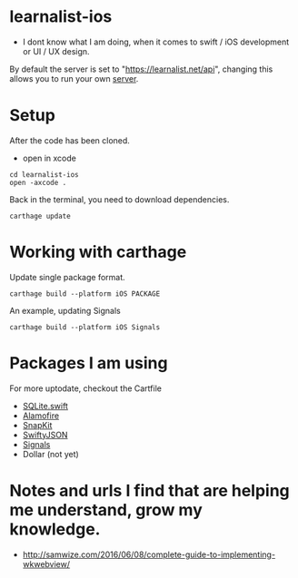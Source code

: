 # learnalist-ios
- I dont know what I am doing, when it comes to swift / iOS development or UI / UX design.

By default the server is set to "https://learnalist.net/api", changing this
allows you to run your own [server](https://github.com/freshteapot/learnalist-api).

# Setup
After the code has been cloned.

- open in xcode

```
cd learnalist-ios
open -axcode .
```

Back in the terminal, you need to download dependencies.

```
carthage update
```

# Working with carthage

Update single package format.

```
carthage build --platform iOS PACKAGE
```
An example, updating Signals
```
carthage build --platform iOS Signals
```

# Packages I am using
For more uptodate, checkout the Cartfile

- [SQLite.swift](https://github.com/stephencelis/SQLite.swift)
- [Alamofire](https://github.com/Alamofire/Alamofire)
- [SnapKit](https://github.com/SnapKit/SnapKit)
- [SwiftyJSON](https://github.com/SwiftyJSON/SwiftyJSON)
- [Signals](https://github.com/artman/Signals/)
- Dollar (not yet)



# Notes and urls I find that are helping me understand, grow my knowledge.

- http://samwize.com/2016/06/08/complete-guide-to-implementing-wkwebview/
